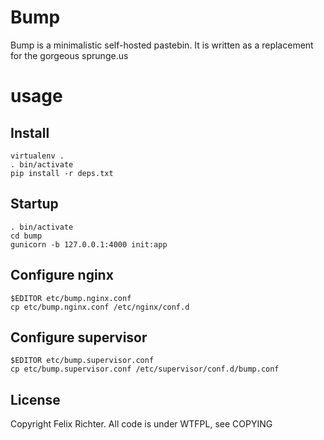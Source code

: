# Bump
Bump is a minimalistic self-hosted pastebin.
It is written as a replacement for the gorgeous sprunge.us

# usage

## Install

    virtualenv .
    . bin/activate
    pip install -r deps.txt

## Startup

    . bin/activate
    cd bump
    gunicorn -b 127.0.0.1:4000 init:app

## Configure nginx
    
    $EDITOR etc/bump.nginx.conf
    cp etc/bump.nginx.conf /etc/nginx/conf.d

## Configure supervisor

    $EDITOR etc/bump.supervisor.conf
    cp etc/bump.supervisor.conf /etc/supervisor/conf.d/bump.conf

## License

Copyright Felix Richter. All code is under WTFPL, see COPYING
